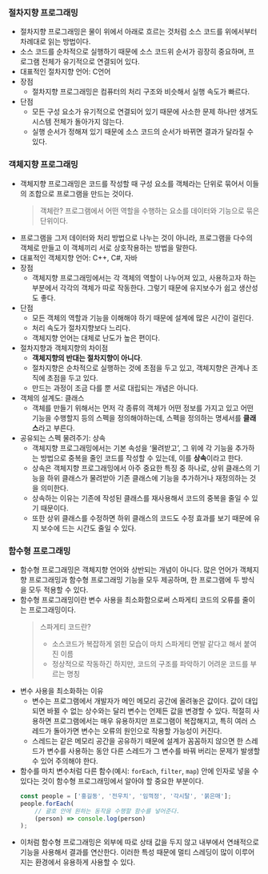 ### 절차지향 프로그래밍

-   절차지향 프로그래밍은 물이 위에서 아래로 흐르는 것처럼 소스 코드를 위에서부터 차례대로 읽는 방법이다.
-   소스 코드를 순차적으로 실행하기 때문에 소스 코드위 순서가 굉장히 중요하며, 프로그램 전체가 유기적으로 연결되어 있다.
-   대표적인 절차지향 언어: C언어
-   장점
    -   절차지향 프로그래밍은 컴퓨터의 처리 구조와 비슷해서 실행 속도가 빠르다.
-   단점
    -   모든 구성 요소가 유기적으로 연결되어 있기 때문에 사소한 문제 하나만 생겨도 시스템 전체가 돌아가지 않는다.
    -   실행 순서가 정해져 있기 때문에 소스 코드의 순서가 바뀌면 결과가 달라질 수 있다.

### 객체지향 프로그래밍

-   객체지향 프로그래밍은 코드를 작성할 때 구성 요소를 객체라는 단위로 묶어서 이들의 조합으로 프로그램을 만드는 것이다.
    > 객체란?
    > 프로그램에서 어떤 역할을 수행하는 요소를 데이터와 기능으로 묶은 단위이다.
-   프로그램을 그저 데이터와 처리 방법으로 나누는 것이 아니라, 프로그램을 다수의 객체로 만들고 이 객체끼리 서로 상호작용하는 방법을 말한다.
-   대표적인 객체지향 언어: C++, C#, 자바
-   장점
    -   객체지향 프로그래밍에서는 각 객체의 역할이 나누어져 있고, 사용하고자 하는 부분에서 각각의 객체가 따로 작동한다. 그렇기 때문에 유지보수가 쉽고 생산성도 좋다.
-   단점
    -   모든 객체의 역할과 기능을 이해해야 하기 때문에 설계에 많은 시간이 걸린다.
    -   처리 속도가 절차지향보다 느리다.
    -   객체지향 언어는 대체로 난도가 높은 편이다.
-   절차지향과 객체지향의 차이점
    -   **객체지향의 반대는 절차지향이 아니다**.
    -   절차지향은 순차적으로 실행하는 것에 초점을 두고 있고, 객체지향은 관계나 조직에 초점을 두고 있다.
    -   만드는 과정이 조금 다를 뿐 서로 대립되는 개념은 아니다.
-   객체의 설계도: 클래스
    -   객체를 만들기 위해서는 먼저 각 종류의 객체가 어떤 정보를 가지고 있고 어떤 기능을 수행할지 등의 스펙을 정의해야하는데, 스펙을 정의하는 명세서를 **클래스**라고 부른다.
-   공유되는 스펙 물려주기: 상속
    -   객체지향 프로그래밍에서는 기본 속성을 ‘물려받고’, 그 위에 각 기능을 추가하는 방법으로 중복을 줄인 코드를 작성할 수 있는데, 이를 **상속**이라고 한다.
    -   상속은 객체지향 프로그래밍에서 아주 중요한 특징 중 하나로, 상위 클래스의 기능을 하위 클래스가 물려받아 기존 클래스에 기능을 추가하거나 재정의하는 것을 의미한다.
    -   상속하는 이유는 기존에 작성된 클래스를 재사용해서 코드의 중복을 줄일 수 있기 때문이다.
    -   또한 상위 클래스를 수정하면 하위 클래스의 코드도 수정 효과를 보기 때문에 유지 보수에 드는 시간도 줄일 수 있다.

### 함수형 프로그래밍

-   함수형 프로그래밍은 객체지향 언어와 상반되는 개념이 아니다. 많은 언어가 객체지향 프로그래밍과 함수형 프로그래밍 기능을 모두 제공하며, 한 프로그램에 두 방식을 모두 적용할 수 있다.
-   함수형 프로그래밍이란 변수 사용을 최소화함으로써 스파게티 코드의 오류를 줄이는 프로그래밍이다.
    > 스파게티 코드란?
    >
    > -   소스코드가 복잡하게 얽힌 모습이 마치 스파게티 면발 같다고 해서 붙여진 이름
    > -   정상적으로 작동하긴 하지만, 코드의 구조를 파악하기 어려운 코드를 부르는 명칭
-   변수 사용을 최소화하는 이유
    -   변수는 프로그램에서 개발자가 메인 메모리 공간에 올려놓은 값이다. 값이 대입되면 바뀔 수 없는 상수와는 달리 변수는 언제든 값을 변경할 수 있다. 적절히 사용하면 프로그램에서는 매우 유용하지만 프로그램이 복잡해지고, 특히 여러 스레드가 돌아가면 변수는 오류의 원인으로 작용할 가능성이 커진다.
    -   스레드는 같은 메모리 공간을 공유하기 때문에 설계가 꼼꼼하지 않으면 한 스레드가 변수를 사용하는 동안 다른 스레드가 그 변수를 바꿔 버리는 문제가 발생할 수 있어 주의해야 한다.
-   함수를 마치 변수처럼 다른 함수(예시: `forEach`, `filter`, `map`) 안에 인자로 넣을 수 있다는 것이 함수형 프로그래밍에서 알아야 할 중요한 부분이다.
    ```jsx
    const people = ['홍길동', '전우치', '임꺽정', '각시탈', '붉은매'];
    people.forEach(
        // 괄호 안에 원하는 동작을 수행할 함수를 넣어준다.
        (person) => console.log(person)
    );
    ```
-   이처럼 함수형 프로그래밍은 외부에 따로 상태 값을 두지 않고 내부에서 연쇄적으로 기능을 사용해서 결과를 연산한다. 이러한 특성 때문에 멀티 스레딩이 많이 이루어지는 환경에서 유용하게 사용할 수 있다.
